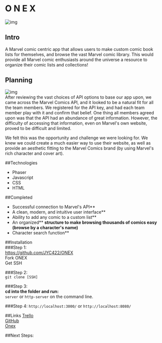 # O N E X

![img](https://i.imgur.com/cyajMQR.png)

## Intro 
A Marvel comic centric app that allows users to make custom comic book lists for themselves, and browse the vast Marvel comic library. This would provide all Marvel comic enthusiasts around the universe a resource to organize their comic lists and collections!

## Planning
![img](https://i.imgur.com/N75FpYl.jpg)  
After reviewing the vast choices of API options to base our app upon, we came across the Marvel Comics API, and it looked to be a natural fit for all the team members.  We registered for the API key, and had each team member play with it and confirm that belief.  One thing all members agreed upon was that the API had an abundance of great information. However, the difficulty of accessing that information, even on Marvel's own website, proved to be difficult and limited.

We felt this was the opportunity and challenge we were looking for.  We knew we could create a much easier way to use their website, as well as provide an aesthetic fitting to the Marvel Comics brand (by using Marvel's rich character and cover art).

##Technologies  

- Phaser  
- Javascript  
- CSS  
- HTML  

##Completed  
- Successful connection to Marvel's API**    
- A clean, modern, and intuitive user interface**   
- Ability to add any comic to a custom list**    
- An organized** **structure to make browsing thousands of comics easy (browse by a character's name)**  
- Character search function**  

##Installation  
###Step 1:  
https://github.com/JYC422/ONEX  
Fork ONEX  
Get SSH  
  
###Step 2:  
``` git clone [SSH] ```  
 
###Step 3:  
**cd into the folder and run:**  
```server``` or ```http-server``` on the command line.  

###Step 4: 
```http://localhost:3000/``` or ```http://localhost:8080/```

##Links
[Trello](https://trello.com/b/DpyUZJnp/o-n-e-x)  
[GitHub](https://github.com/JYC422/ONEX)    
[Onex](http://jyc422.github.io/ONEX/)

##Next Steps:

